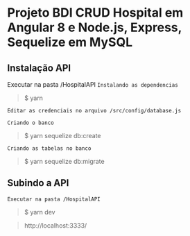 # Projeto BDI CRUD Hospital em Angular 8 e Node.js, Express, Sequelize em MySQL

## Instalação API

Executar na pasta /HospitalAPI
`Instalando as dependencias`

> $ yarn

`Editar as credenciais no arquivo /src/config/database.js`

`Criando o banco`

> $ yarn sequelize db:create

`Criando as tabelas no banco`

> $ yarn sequelize db:migrate

## Subindo a API

`Executar na pasta /HospitalAPI`

> $ yarn dev

> http://localhost:3333/


